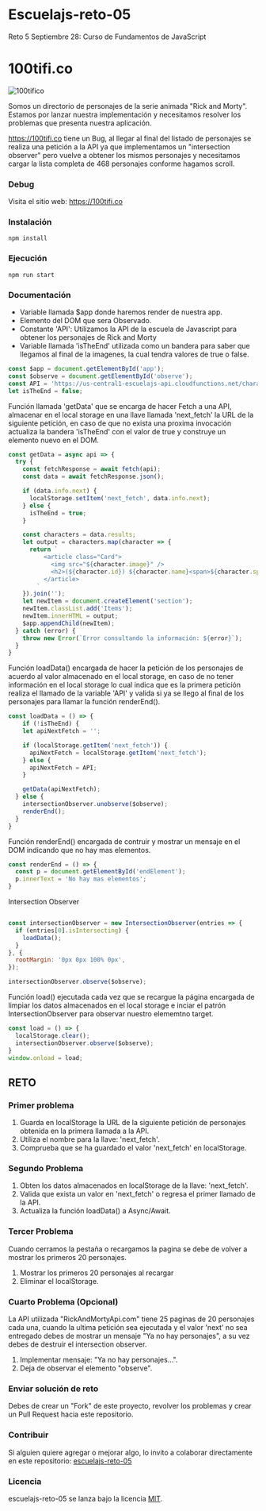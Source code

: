 # Escuelajs-reto-05
Reto 5 Septiembre 28: Curso de Fundamentos de JavaScript

# 100tifi.co

![100tifico](https://raw.githubusercontent.com/platzi/escuelajs-reto-05/master/screenshot.png?token=ACQQY5SNIXZ7QAVA5XIHPSC5TADSY)

Somos un directorio de personajes de la serie animada "Rick and Morty". Estamos por lanzar nuestra implementación y necesitamos resolver los problemas que presenta nuestra aplicación.

https://100tifi.co tiene un Bug, al llegar al final del listado de personajes se realiza una petición a la API ya que implementamos un "intersection observer" pero vuelve a obtener los mismos personajes y necesitamos cargar la lista completa de 468 personajes conforme hagamos scroll.

### Debug

Visita el sitio web: https://100tifi.co

### Instalación

```
npm install
```

### Ejecución

```
npm run start
```

### Documentación


- Variable llamada $app donde haremos render de nuestra app.
- Elemento del DOM que sera Observado.
- Constante 'API': Utilizamos la API de la escuela de Javascript para obtener los personajes de Rick and Morty
- Variable llamada 'isTheEnd' utilizada como un bandera para saber que llegamos al final de la imagenes, la cual tendra valores de true o false.


```javascript
const $app = document.getElementById('app');
const $observe = document.getElementById('observe');
const API = 'https://us-central1-escuelajs-api.cloudfunctions.net/characters';
let isTheEnd = false;
```

Función llamada 'getData' que se encarga de hacer Fetch a una API, almacenar en el local storage en una llave llamada 'next_fetch' la URL de la siguiente petición, en caso de que no exista una proxima invocación actualiza la bandera 'isTheEnd' con el valor de true y construye un elemento nuevo en el DOM.

```javascript
const getData = async api => {
  try {
    const fetchResponse = await fetch(api);
    const data = await fetchResponse.json();

    if (data.info.next) {
      localStorage.setItem('next_fetch', data.info.next);
    } else {
      isTheEnd = true;
    }

    const characters = data.results;
    let output = characters.map(character => {
      return `
          <article class="Card">
            <img src="${character.image}" />
            <h2>(${character.id}) ${character.name}<span>${character.species}</span></h2>
          </article>
        `
    }).join('');
    let newItem = document.createElement('section');
    newItem.classList.add('Items');
    newItem.innerHTML = output;
    $app.appendChild(newItem);
  } catch (error) {
    throw new Error(`Error consultando la información: ${error}`);
  }
}
```

Función loadData() encargada de hacer la petición de los personajes de acuerdo al valor almacenado en el local storage, en caso de no tener información en el local storage lo cual indica que es la primera petición realiza el llamado de la variable 'API' y valida si ya se llego al final de los personajes para llamar la función renderEnd().

```javascript
const loadData = () => {
    if (!isTheEnd) {
    let apiNextFetch = '';

    if (localStorage.getItem('next_fetch')) {
      apiNextFetch = localStorage.getItem('next_fetch');
    } else {
      apiNextFetch = API;
    }

    getData(apiNextFetch);
  } else {
    intersectionObserver.unobserve($observe);
    renderEnd();
  }
}
```
Función renderEnd() encargada de contruir y mostrar un mensaje en el DOM indicando que no hay mas elementos.

```javascript
const renderEnd = () => {
  const p = document.getElementById('endElement');
  p.innerText = 'No hay mas elementos';
}
```

Intersection Observer
```javascript

const intersectionObserver = new IntersectionObserver(entries => {
  if (entries[0].isIntersecting) {
    loadData();
  }
}, {
  rootMargin: '0px 0px 100% 0px',
});

intersectionObserver.observe($observe);
```

Función load() ejecutada cada vez que se recargue la página encargada de limpiar los datos almacenados en el local storage e inciar el patrón IntersectionObserver para observar nuestro elememtno target.

```javascript
const load = () => {
  localStorage.clear();
  intersectionObserver.observe($observe);
}
window.onload = load;
```


## RETO

### Primer problema

1. Guarda en localStorage la URL de la siguiente petición de personajes obtenida en la primera llamada a la API.
2. Utiliza el nombre para la llave: 'next_fetch'.
3. Comprueba que se ha guardado el valor 'next_fetch' en localStorage.

### Segundo Problema

1. Obten los datos almacenados en localStorage de la llave: 'next_fetch'.
2. Valida que exista un valor en 'next_fetch' o regresa el primer llamado de la API.
3. Actualiza la función loadData() a Async/Await.

### Tercer Problema

Cuando cerramos la pestaña o recargamos la pagina se debe de volver a mostrar los primeros 20 personajes.

1. Mostrar los primeros 20 personajes al recargar
2. Eliminar el localStorage.

### Cuarto Problema (Opcional)

La API utilizada "RickAndMortyApi.com" tiene 25 paginas de 20 personajes cada una, cuando la ultima petición sea ejecutada y el valor 'next' no sea entregado debes de mostrar un mensaje "Ya no hay personajes", a su vez debes de destruir el intersection observer.

1. Implementar mensaje: "Ya no hay personajes...".
2. Deja de observar el elemento "observe".

### Enviar solución de reto

Debes de crear un "Fork" de este proyecto, revolver los problemas y crear un Pull Request hacia este repositorio.

### Contribuir
Si alguien quiere agregar o mejorar algo, lo invito a colaborar directamente en este repositorio: [escuelajs-reto-05](https://github.com/platzi/escuelajs-reto-05/)

### Licencia
escuelajs-reto-05 se lanza bajo la licencia [MIT](https://opensource.org/licenses/MIT).
